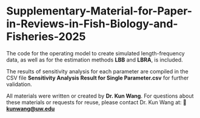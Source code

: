 # Supplementary-Material-for-Paper-in-Reviews-in-Fish-Biology-and-Fisheries-2025

The code for the operating model to create simulated length-frequency data, as well as for the estimation methods **LBB** and **LBRA**, is included.  

The results of sensitivity analysis for each parameter are compiled in the CSV file **Sensitivity Analysis Result for Single Parameter.csv** for further validation.  

All materials were written or created by **Dr. Kun Wang**. For questions about these materials or requests for reuse, please contact Dr. Kun Wang at: 📧 **kunwang@uw.edu**
